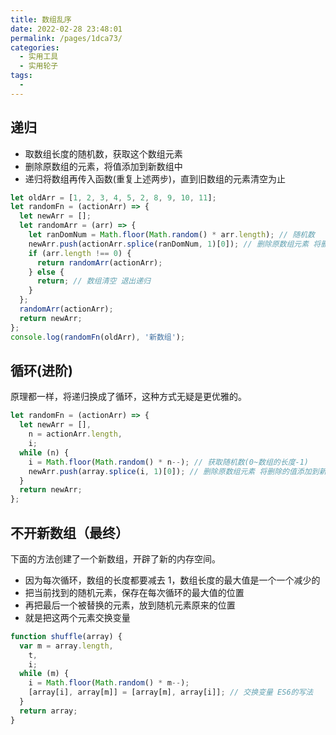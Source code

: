 ```yaml
---
title: 数组乱序
date: 2022-02-28 23:48:01
permalink: /pages/1dca73/
categories:
  - 实用工具
  - 实用轮子
tags:
  -
---
```


## 递归

- 取数组长度的随机数，获取这个数组元素
- 删除原数组的元素，将值添加到新数组中
- 递归将数组再传入函数(重复上述两步)，直到旧数组的元素清空为止

```js
let oldArr = [1, 2, 3, 4, 5, 2, 8, 9, 10, 11];
let randomFn = (actionArr) => {
  let newArr = [];
  let randomArr = (arr) => {
    let ranDomNum = Math.floor(Math.random() * arr.length); // 随机数
    newArr.push(actionArr.splice(ranDomNum, 1)[0]); // 删除原数组元素 将删除的值添加到新数组
    if (arr.length !== 0) {
      return randomArr(actionArr);
    } else {
      return; // 数组清空 退出递归
    }
  };
  randomArr(actionArr);
  return newArr;
};
console.log(randomFn(oldArr), '新数组');
```

## 循环(进阶)

原理都一样，将递归换成了循环，这种方式无疑是更优雅的。

```js
let randomFn = (actionArr) => {
  let newArr = [],
    n = actionArr.length,
    i;
  while (n) {
    i = Math.floor(Math.random() * n--); // 获取随机数(0~数组的长度-1)
    newArr.push(array.splice(i, 1)[0]); // 删除原数组元素 将删除的值添加到新数组
  }
  return newArr;
};
```

## 不开新数组（最终）

下面的方法创建了一个新数组，开辟了新的内存空间。

- 因为每次循环，数组的长度都要减去 1，数组长度的最大值是一个一个减少的
- 把当前找到的随机元素，保存在每次循环的最大值的位置
- 再把最后一个被替换的元素，放到随机元素原来的位置
- 就是把这两个元素交换变量

```js
function shuffle(array) {
  var m = array.length,
    t,
    i;
  while (m) {
    i = Math.floor(Math.random() * m--);
    [array[i], array[m]] = [array[m], array[i]]; // 交换变量 ES6的写法
  }
  return array;
}
```

